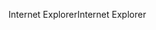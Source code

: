 <span data-ttu-id="9f040-101">Internet Explorer</span><span class="sxs-lookup"><span data-stu-id="9f040-101">Internet Explorer</span></span>